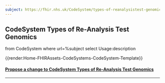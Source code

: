 ```yaml
---
subject: https://fhir.nhs.uk/CodeSystem/types-of-reanalysistest-genomics
---
```

## CodeSystem Types of Re-Analysis Test Genomics

<fql>
from
	CodeSystem
	where
   url=%subject
select
	Usage:description
</fql>

{{render:Home-FHIRAssets-CodeSystems-CodeSystem-Template}}


<div id="Feedback" class="tabcontent">

<h4><a href='https://simplifier.net/NHS-Digital-FHIR-Genomics-Implementation-Guide/types-of-reanalysistest-genomics/~issues?level=File' target="_blank">Propose a change to CodeSystem Types of Re-Analysis Test Genomics </a></h4>
</div>

---